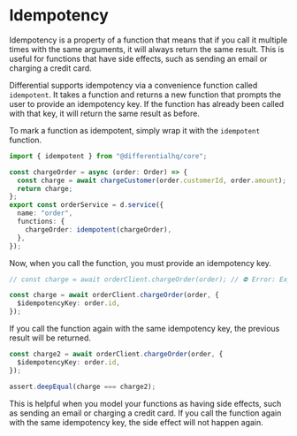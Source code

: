 # Idempotency

Idempotency is a property of a function that means that if you call it multiple times with the same arguments, it will always return the same result. This is useful for functions that have side effects, such as sending an email or charging a credit card.

Differential supports idempotency via a convenience function called `idempotent`. It takes a function and returns a new function that prompts the user to provide an idempotency key. If the function has already been called with that key, it will return the same result as before.

To mark a function as idempotent, simply wrap it with the `idempotent` function.

```typescript
import { idempotent } from "@differentialhq/core";

const chargeOrder = async (order: Order) => {
  const charge = await chargeCustomer(order.customerId, order.amount);
  return charge;
};
export const orderService = d.service({
  name: "order",
  functions: {
    chargeOrder: idempotent(chargeOrder),
  },
});
```

Now, when you call the function, you must provide an idempotency key.

```typescript
// const charge = await orderClient.chargeOrder(order); // ⛔️ Error: Expected 2 arguments, but got 1.

const charge = await orderClient.chargeOrder(order, {
  $idempotencyKey: order.id,
});
```

If you call the function again with the same idempotency key, the previous result will be returned.

```typescript
const charge2 = await orderClient.chargeOrder(order, {
  $idempotencyKey: order.id,
});

assert.deepEqual(charge === charge2);
```

This is helpful when you model your functions as having side effects, such as sending an email or charging a credit card. If you call the function again with the same idempotency key, the side effect will not happen again.
